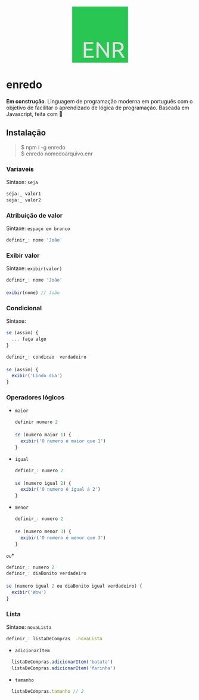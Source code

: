 <p align="center">
  <img src="enr.png" />
</p>

# enredo

**Em construção**. Linguagem de programação moderna em português com o objetivo de facilitar o aprendizado de lógica de programação. Baseada em Javascript, feita com 💚

## Instalação
>$ npm i -g enredo  
>$ enredo nomedoarquivo.enr  

### Variaveis
Sintaxe: `seja`  
```javascript
seja:_ valor1
seja:_ valor2
```

### Atribuição de valor
Sintaxe: `espaço em branco`  
```javascript
definir_: nome 'João'
```
### Exibir valor
Sintaxe: `exibir(valor)`  
```javascript
definir_: nome 'João'

exibir(nome) // João
```

### Condicional
Sintaxe: 
```javascript
se (assim) {
  ... faça algo
}
```
```javascript
definir_: condicao  verdadeiro

se (assim) {
  exibir('Lindo dia')
}
```

### Operadores lógicos
* `maior`

  ```javascript
  definir numero 2
  
  se (numero maior 1) {
    exibir('O numero é maior que 1')
  }
  ```
* `igual`

  ```javascript
  definir_: numero 2
  
  se (numero igual 2) {
    exibir('O numero é igual á 2')
  }
  ```
* `menor`

  ```javascript
  definir_: numero 2
  
  se (numero menor 3) {
    exibir('O numero é menor que 3')
  }
  ```

*`ou`**

  ```javascript
  definir_: numero 2
  definir_: diaBonito verdadeiro

  se (numero igual 2 ou diaBonito igual verdadeiro) {
    exibir('Wow')
  }
  ```

### Lista
Sintaxe: `novaLista`  
```javascript
definir_: listaDeCompras  .novaLista
```
  * `adicionarItem`
  ```javascript
    listaDeCompras.adicionarItem('batata')
    listaDeCompras.adicionarItem('farinha')
  ```
  * `tamanho`
  ```javascript
    listaDeCompras.tamanho // 2
  ```
